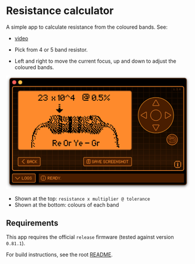 # Resistance calculator

A simple app to calculate resistance from the coloured bands. See: 

* [video](https://github.com/instantiator/flipper-zero-experimental-apps/blob/main/resistors/screenshots/2023-04-26%20resistance%20calculator%20flipper%20app.mov?raw=true)

* Pick from 4 or 5 band resistor.
* Left and right to move the current focus, up and down to adjust the coloured bands.

![Screenshot of the resistance calculator in action](resistors/screenshots/2023-04-26%20resistor%20view.png)

* Shown at the top: `resistance x multiplier @ tolerance`
* Shown at the bottom: colours of each band

## Requirements

This app requires the official `release` firmware (tested against version `0.81.1`).

For build instructions, see the root [README](../README.md).